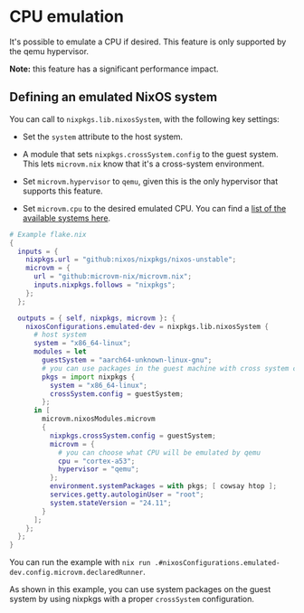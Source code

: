 # CPU emulation

It's possible to emulate a CPU if desired. This feature is only
supported by the qemu hypervisor.

**Note:** this feature has a significant performance impact.

## Defining an emulated NixOS system

You can call to `nixpkgs.lib.nixosSystem`, with the following key
settings:

- Set the `system` attribute to the host system.

- A module that sets `nixpkgs.crossSystem.config` to the guest
  system. This lets `microvm.nix` know that it's a cross-system
  environment.

- Set `microvm.hypervisor` to `qemu`, given this is the only
  hypervisor that supports this feature.

- Set `microvm.cpu` to the desired emulated CPU. You can find a [list
  of the available systems
  here](https://www.qemu.org/docs/master/system/targets.html).

```nix
# Example flake.nix
{
  inputs = {
    nixpkgs.url = "github:nixos/nixpkgs/nixos-unstable";
    microvm = {
      url = "github:microvm-nix/microvm.nix";
      inputs.nixpkgs.follows = "nixpkgs";
    };
  };

  outputs = { self, nixpkgs, microvm }: {
    nixosConfigurations.emulated-dev = nixpkgs.lib.nixosSystem {
      # host system
      system = "x86_64-linux";
      modules = let
        guestSystem = "aarch64-unknown-linux-gnu";
        # you can use packages in the guest machine with cross system configuration
        pkgs = import nixpkgs {
          system = "x86_64-linux";
          crossSystem.config = guestSystem;
        };
      in [
        microvm.nixosModules.microvm
        {
          nixpkgs.crossSystem.config = guestSystem;
          microvm = {
            # you can choose what CPU will be emulated by qemu
            cpu = "cortex-a53";
            hypervisor = "qemu";
          };
          environment.systemPackages = with pkgs; [ cowsay htop ];
          services.getty.autologinUser = "root";
          system.stateVersion = "24.11";
        }
      ];
    };
  };
}
```

You can run the example with `nix run
.#nixosConfigurations.emulated-dev.config.microvm.declaredRunner`.

As shown in this example, you can use system packages on the guest
system by using nixpkgs with a proper `crossSystem` configuration.

